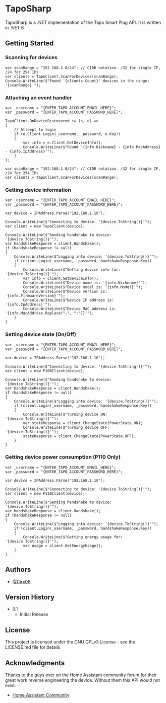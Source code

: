 # TapoSharp

TapoSharp is a .NET implementation of the Tapo Smart Plug API. It is written in .NET 6

## Getting Started

### Scanning for devices

```
var scanRange = "192.168.1.0/24"; // CIDR notation. /32 for single IP, /24 for 254 IPs
var clients = TapoClient.ScanForDevices(scanRange);
Console.WriteLine($"Found '{clients.Count}' devices in the range: '{scanRange}'");
```

### Attaching an event handler

```
var _username = "{ENTER_TAPO_ACCOUNT_EMAIL_HERE}";
var _password = "{ENTER_TAPO_ACCOUNT_PASSWORD_HERE}";

TapoClient.OnDeviceDiscovered += (s, e) => 
{
	// Attempt to login
    if (e.Client.Login(_username, _password, e.Key))
    {
        var info = e.Client.GetDeviceInfo();
        Console.WriteLine($"Found '{info.Nickname} - {info.MacAddress} - {info.IpAddress}'");
    }
};

var scanRange = "192.168.1.0/24"; // CIDR notation. /32 for single IP, /24 for 254 IPs
var clients = TapoClient.ScanForDevices(scanRange);
```

### Getting device information

```
var _username = "{ENTER_TAPO_ACCOUNT_EMAIL_HERE}";
var _password = "{ENTER_TAPO_ACCOUNT_PASSWORD_HERE}";

var device = IPAddress.Parse("192.168.1.10");

Console.WriteLine($"Connecting to device: '{device.ToString()}'");
var client = new TapoClient(device);

Console.WriteLine($"Sending handshake to device: '{device.ToString()}'");
var handshakeResponse = client.Handshake();
if (handshakeResponse != null)
{
    Console.WriteLine($"Logging into device: '{device.ToString()}'");
    if (client.Login(_username, _password, handshakeResponse.Key))
    {
        Console.WriteLine($"Getting device info for: '{device.ToString()}'");
        var info = client.GetDeviceInfo();
        Console.WriteLine($"Device name is: '{info.Nickname}'");
        Console.WriteLine($"Device model is: '{info.Model}'");
        Console.WriteLine($"Device version is: '{info.FirmwareVersion}'");
        Console.WriteLine($"Device IP address is: '{info.IpAddress}'");
        Console.WriteLine($"Device MAC address is: '{info.MacAddress.Replace("-", ":")}'");
    }
}
```

### Setting device state (On/Off)

```
var _username = "{ENTER_TAPO_ACCOUNT_EMAIL_HERE}";
var _password = "{ENTER_TAPO_ACCOUNT_PASSWORD_HERE}";

var device = IPAddress.Parse("192.168.1.10");

Console.WriteLine($"Connecting to device: '{device.ToString()}'");
var client = new P100Client(device);

Console.WriteLine($"Sending handshake to device: '{device.ToString()}'");
var handshakeResponse = client.Handshake();
if (handshakeResponse != null)
{
    Console.WriteLine($"Logging into device: '{device.ToString()}'");
    if (client.Login(_username, _password, handshakeResponse.Key))
    {
        Console.WriteLine($"Turning device ON: '{device.ToString()}'");
        var stateResponse = client.ChangeState(PowerState.ON);
        Console.WriteLine($"Turning device OFF: '{device.ToString()}'");
        stateResponse = client.ChangeState(PowerState.OFF);
    }
}
```

### Getting device power consumption (P110 Only)

```
var _username = "{ENTER_TAPO_ACCOUNT_EMAIL_HERE}";
var _password = "{ENTER_TAPO_ACCOUNT_PASSWORD_HERE}";

var device = IPAddress.Parse("192.168.1.10");

Console.WriteLine($"Connecting to device: '{device.ToString()}'");
var client = new P110Client(device);

Console.WriteLine($"Sending handshake to device: '{device.ToString()}'");
var handshakeResponse = client.Handshake();
if (handshakeResponse != null)
{
    Console.WriteLine($"Logging into device: '{device.ToString()}'");
    if (client.Login(_username, _password, handshakeResponse.Key))
    {
        Console.WriteLine($"Getting energy usage for: '{device.ToString()}'");
        var usage = client.GetEnergyUsage();
    }
}
```

## Authors

* [@Cirx08](https://github.com/Cirx08)

## Version History

* 0.1
    * Initial Release

## License

This project is licensed under the GNU GPLv3 License - see the LICENSE.md file for details

## Acknowledgments

Thanks to the guys over on the Home Assistant community forum for their great work reverse engineering the device. Without them this API would not exist.
* [Home Assistant Community](https://community.home-assistant.io/t/tp-link-tapo-p100/147792)
